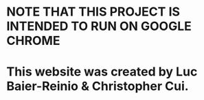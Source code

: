 # NOTE THAT THIS PROJECT IS INTENDED TO RUN ON GOOGLE CHROME
# This website was created by Luc Baier-Reinio & Christopher Cui.